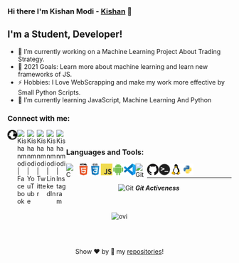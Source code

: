 ### Hi there  I'm Kishan Modi - [Kishan][website] 👋

## I'm a Student, Developer!

- 🔭 I’m currently working on a Machine Learning Project About Trading Strategy.
- 🥅 2021 Goals: Learn more about machine learning and learn new frameworks of JS.
- ⚡ Hobbies: I Love WebScrapping and make my work more effective by Small Python Scripts.
- 🌱 I’m currently learning JavaScript, Machine Learning And Python

### Connect with me:

[<img align="left" alt="Kishanmodi.ml" width="22px" src="https://raw.githubusercontent.com/iconic/open-iconic/master/svg/globe.svg" />][website]
[<img align="left" alt="Kishanmodi | Facebook" width="22px" src="https://cdn.jsdelivr.net/npm/simple-icons@v3/icons/facebook.svg" />][facebook]
[<img align="left" alt="Kishanmodi | YouTube" width="22px" src="https://cdn.jsdelivr.net/npm/simple-icons@v3/icons/youtube.svg" />][youtube]
[<img align="left" alt="Kishanmodi | Twitter" width="22px" src="https://cdn.jsdelivr.net/npm/simple-icons@v3/icons/twitter.svg" />][twitter]
[<img align="left" alt="Kishanmodi | LinkedIn" width="22px" src="https://cdn.jsdelivr.net/npm/simple-icons@v3/icons/linkedin.svg" />][linkedin]
[<img align="left" alt="Kishanmodi | Instagram" width="22px" src="https://cdn.jsdelivr.net/npm/simple-icons@v3/icons/instagram.svg" />][instagram]

<br />

### Languages and Tools:

<img align="left" alt="C" width="26px" src="https://img.icons8.com/color/48/000000/c-programming.png" />

<img align="left" alt="HTML5" width="26px" src="https://raw.githubusercontent.com/github/explore/80688e429a7d4ef2fca1e82350fe8e3517d3494d/topics/html/html.png" />

<img align="left" alt="CSS3" width="26px" src="https://raw.githubusercontent.com/github/explore/80688e429a7d4ef2fca1e82350fe8e3517d3494d/topics/css/css.png" />

<img align="left" alt="Javascript" width="26px" src="https://raw.githubusercontent.com/github/explore/80688e429a7d4ef2fca1e82350fe8e3517d3494d/topics/javascript/javascript.png">

<img align="left" alt="Android" width="26px" src="https://raw.githubusercontent.com/github/explore/80688e429a7d4ef2fca1e82350fe8e3517d3494d/topics/android/android.png" />

<img align="left" alt="Visual Studio Code" width="26px" src="https://raw.githubusercontent.com/github/explore/80688e429a7d4ef2fca1e82350fe8e3517d3494d/topics/visual-studio-code/visual-studio-code.png" />

<img align="left" alt="Git" width="26px" src="https://img.icons8.com/color/48/000000/git.png" />

<img align="left" alt="GitHub" width="26px" src="https://raw.githubusercontent.com/github/explore/78df643247d429f6cc873026c0622819ad797942/topics/github/github.png" />

<img align="left" alt="Terminal" width="26px" src="https://raw.githubusercontent.com/github/explore/d92924b1d925bb134e308bd29c9de6c302ed3beb/topics/terminal/terminal.png" />

<img align="left" alt="Linux" width="26px" src="https://raw.githubusercontent.com/github/explore/80688e429a7d4ef2fca1e82350fe8e3517d3494d/topics/linux/linux.png">

<img align="left" alt="Python" width="26px" src="https://raw.githubusercontent.com/github/explore/80688e429a7d4ef2fca1e82350fe8e3517d3494d/topics/python/python.png">

<br />


[website]: https://kishanmodi.github.io/kishanxd/
[facebook]: https://fb.me/K1SHAN
[twitter]: https://twitter.com/KishanXD
[youtube]: https://youtube.com/Kishanm1611
[instagram]: https://instagram.com/Kishan.xd
[linkedin]: https://linkedin.com/in/modikishan

  <hr>
  <p align="center">
 <img src="https://media.giphy.com/media/W5eoZHPpUx9sapR0eu/giphy.gif" height="60px" alt="Git"/>&nbsp;<i><b>Git Activeness</b></i></p>
 <br>
<p align="center"><img align="center" src="https://github-readme-stats.vercel.app/api?username=KishanModi&show_icons=true&include_all_commits=true&count_private=true&theme=chartreuse-dark" alt="ovi" /></p>
<br><br>


<div align="center">
  
Show ❤️ by 🌟 my [repositories](https://github.com/KishanModi?tab=repositories)!
  
</div>
